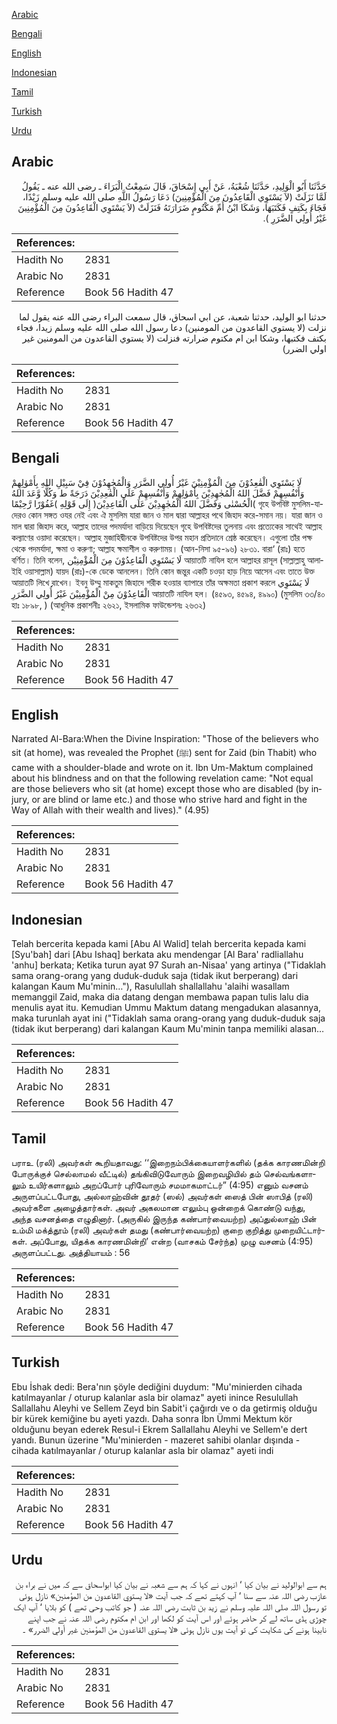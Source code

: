 [Arabic](#arabic)

[Bengali](#bengali)

[English](#english)

[Indonesian](#indonesian)

[Tamil](#tamil)

[Turkish](#turkish)

[Urdu](#urdu)

## Arabic


<div dir="rtl" lang="ar" style={{fontSize:'larger',backgroundColor:'#f8f9fa',padding:20}}>
حَدَّثَنَا أَبُو الْوَلِيدِ، حَدَّثَنَا شُعْبَةُ، عَنْ أَبِي إِسْحَاقَ، قَالَ سَمِعْتُ الْبَرَاءَ ـ رضى الله عنه ـ يَقُولُ لَمَّا نَزَلَتْ ‏(‏لاَ يَسْتَوِي الْقَاعِدُونَ مِنَ الْمُؤْمِنِينَ‏)‏ دَعَا رَسُولُ اللَّهِ صلى الله عليه وسلم زَيْدًا، فَجَاءَ بِكَتِفٍ فَكَتَبَهَا، وَشَكَا ابْنُ أُمِّ مَكْتُومٍ ضَرَارَتَهُ فَنَزَلَتْ ‏(‏لاَ يَسْتَوِي الْقَاعِدُونَ مِنَ الْمُؤْمِنِينَ غَيْرُ أُولِي الضَّرَرِ ‏)‏‏.‏
</div>
<div style={{backgroundColor:'#f8f9fa',padding:20, marginBottom: 10}}><table> <thead> <tr> <th>References:</th> <th></th> </tr> </thead> <tbody><tr><td>Hadith No</td><td>2831</td></tr><tr><td>Arabic No</td><td>2831</td></tr><tr><td>Reference</td><td>Book 56 Hadith 47</td></tr></tbody></table></div>


<div dir="rtl" lang="ar" style={{fontSize:'larger',backgroundColor:'#f8f9fa',padding:20}}>
حدثنا ابو الوليد، حدثنا شعبة، عن ابي اسحاق، قال سمعت البراء رضى الله عنه يقول لما نزلت (لا يستوي القاعدون من المومنين) دعا رسول الله صلى الله عليه وسلم زيدا، فجاء بكتف فكتبها، وشكا ابن ام مكتوم ضرارته فنزلت (لا يستوي القاعدون من المومنين غير اولي الضرر)
</div>
<div style={{backgroundColor:'#f8f9fa',padding:20, marginBottom: 10}}><table> <thead> <tr> <th>References:</th> <th></th> </tr> </thead> <tbody><tr><td>Hadith No</td><td>2831</td></tr><tr><td>Arabic No</td><td>2831</td></tr><tr><td>Reference</td><td>Book 56 Hadith 47</td></tr></tbody></table></div>

## Bengali


<div dir="ltr" lang="bn" style={{fontSize:'larger',backgroundColor:'#f8f9fa',padding:20}}>
لَا يَسْتَوِي الْقٰعِدُوْنَ مِنَ الْمُؤْمِنِيْنَ غَيْرُ أُولِي الضَّرَرِ وَالْمُجٰهِدُوْنَ فِيْ سَبِيْلِ اللهِ بِأَمْوٰلِهِمْ وَأَنْفُسِهِمْ فَضَّلَ اللهُ الْمُجٰهِدِيْنَ بِأَمْوٰلِهِمْ وَأَنْفُسِهِمْ عَلَى الْقٰعِدِيْنَ دَرَجَةً ط وَكُلًّا وَّعَدَ اللهُ الْحُسْنٰى وَفَضَّلَ اللهُ الْمُجٰهِدِيْنَ عَلَى الْقَاعِدِيْنَ( إِلَى قَوْلِهِ )غَفُوْرًا رَّحِيْمًا( গৃহে উপবিষ্ট মুসলিম-যাদেরও কোন সঙ্গত ওযর নেই এবং ঐ মুসলিম যারা জান ও মাল দ্বারা আল্লাহর পথে জিহাদ করে-সমান নয়। যারা জান ও মাল দ্বারা জিহাদ করে, আল্লাহ তাদের পদমর্যাদা বাড়িয়ে দিয়েছেন গৃহে উপবিষ্টদের তুলনায় এবং প্রত্যেকের সাথেই আল্লাহ কল্যাণের ওয়াদা করেছেন। আল্লাহ মুজাহিদ্বীনকে উপবিষ্টদের উপর মহান প্রতিদানে শ্রেষ্ঠ করেছেন। এগুলো তাঁর পক্ষ থেকে পদমর্যাদা, ক্ষমা ও করুণা; আল্লাহ ক্ষমাশীল ও করুণাময়। (আন-নিসা ৯৫-৯৬) ২৮৩১. বারা‘ (রাঃ) হতে বর্ণিত। তিনি বলেন, لَا يَسْتَوِي الْقَاعِدُوْنَ مِنَ الْمُؤْمِنِيْن আয়াতটি নাযিল হলে আল্লাহর রাসূল (সাল্লাল্লাহু আলাইহি ওয়াসাল্লাম) যায়দ (রাঃ)-কে ডেকে আনলেন। তিনি কোন জন্তুর একটি চওড়া হাড় নিয়ে আসেন এবং তাতে উক্ত আয়াতটি লিখে রাখেন। ইবনু উম্মু মাকতুম জিহাদে শরীক হওয়ার ব্যাপারে তাঁর অক্ষমতা প্রকাশ করলে لَا يَسْتَوِي الْقَاعِدُوْنَ مِنْ الْمُؤْمِنِيْنَ غَيْرُ أُولِي الضَّرَرِ আয়াতটি নাযিল হল। (৪৫৯৩, ৪৫৯৪, ৪৯৯০) (মুসলিম ৩৩/৪০ হাঃ ১৮৯৮, ) (আধুনিক প্রকাশনীঃ ২৬২১, ইসলামিক ফাউন্ডেশনঃ ২৬৩২)
</div>
<div style={{backgroundColor:'#f8f9fa',padding:20, marginBottom: 10}}><table> <thead> <tr> <th>References:</th> <th></th> </tr> </thead> <tbody><tr><td>Hadith No</td><td>2831</td></tr><tr><td>Arabic No</td><td>2831</td></tr><tr><td>Reference</td><td>Book 56 Hadith 47</td></tr></tbody></table></div>

## English


<div dir="ltr" lang="en" style={{fontSize:'larger',backgroundColor:'#f8f9fa',padding:20}}>
Narrated Al-Bara:When the Divine Inspiration: "Those of the believers who sit (at home), was revealed the Prophet (ﷺ) sent for Zaid (bin Thabit) who came with a shoulder-blade and wrote on it. Ibn Um-Maktum complained about his blindness and on that the following revelation came: "Not equal are those believers who sit (at home) except those who are disabled (by injury, or are blind or lame etc.) and those who strive hard and fight in the Way of Allah with their wealth and lives)." (4.95)
</div>
<div style={{backgroundColor:'#f8f9fa',padding:20, marginBottom: 10}}><table> <thead> <tr> <th>References:</th> <th></th> </tr> </thead> <tbody><tr><td>Hadith No</td><td>2831</td></tr><tr><td>Arabic No</td><td>2831</td></tr><tr><td>Reference</td><td>Book 56 Hadith 47</td></tr></tbody></table></div>

## Indonesian


<div dir="ltr" lang="id" style={{fontSize:'larger',backgroundColor:'#f8f9fa',padding:20}}>
Telah bercerita kepada kami [Abu Al Walid] telah bercerita kepada kami [Syu'bah] dari [Abu Ishaq] berkata aku mendengar [Al Bara' radliallahu 'anhu] berkata; Ketika turun ayat 97 Surah an-Nisaa' yang artinya ("Tidaklah sama orang-orang yang duduk-duduk saja (tidak ikut berperang) dari kalangan Kaum Mu'minin…"), Rasulullah shallallahu 'alaihi wasallam memanggil Zaid, maka dia datang dengan membawa papan tulis lalu dia menulis ayat itu. Kemudian Ummu Maktum datang mengadukan alasannya, maka turunlah ayat ini ("Tidaklah sama orang-orang yang duduk-duduk saja (tidak ikut berperang) dari kalangan Kaum Mu'minin tanpa memiliki alasan…
</div>
<div style={{backgroundColor:'#f8f9fa',padding:20, marginBottom: 10}}><table> <thead> <tr> <th>References:</th> <th></th> </tr> </thead> <tbody><tr><td>Hadith No</td><td>2831</td></tr><tr><td>Arabic No</td><td>2831</td></tr><tr><td>Reference</td><td>Book 56 Hadith 47</td></tr></tbody></table></div>

## Tamil


<div dir="ltr" lang="ta" style={{fontSize:'larger',backgroundColor:'#f8f9fa',padding:20}}>
பராஉ (ரலி) அவர்கள் கூறியதாவது: ‘‘இறைநம்பிக்கையாளர்களில் (தக்க காரணமின்றி போருக்குச் செல்லாமல் வீட்டில்) தங்கிவிடுவோரும் இறைவழியில் தம் செல்வங்களாலும் உயிர்களாலும் அறப்போர் புரிவோரும் சமமாகமாட்டர்” (4:95) எனும் வசனம் அருளப்பட்டபோது, அல்லாஹ்வின் தூதர் (ஸல்) அவர்கள் ஸைத் பின் ஸாபித் (ரலி) அவர்களை அழைத்தார்கள். அவர் அகலமான எலும்பு ஒன்றைக் கொண்டு வந்து, அந்த வசனத்தை எழுதினார். (அருகில் இருந்த கண்பார்வையற்ற) அப்துல்லாஹ் பின் உம்மி மக்த்தூம் (ரலி) அவர்கள் தமது (கண்பார்வையற்ற) குறை குறித்து முறையிட்டார்கள். அப்போது, யிதக்க காரணமின்றி’ என்ற (வாசகம் சேர்ந்த) முழு வசனம் (4:95) அருளப்பட்டது. அத்தியாயம் : 56
</div>
<div style={{backgroundColor:'#f8f9fa',padding:20, marginBottom: 10}}><table> <thead> <tr> <th>References:</th> <th></th> </tr> </thead> <tbody><tr><td>Hadith No</td><td>2831</td></tr><tr><td>Arabic No</td><td>2831</td></tr><tr><td>Reference</td><td>Book 56 Hadith 47</td></tr></tbody></table></div>

## Turkish


<div dir="ltr" lang="tr" style={{fontSize:'larger',backgroundColor:'#f8f9fa',padding:20}}>
Ebu İshak dedi: Bera'nın şöyle dediğini duydum: "Mu'minierden cihada katılmayanlar / oturup kalanlar asla bir olamaz" ayeti inince Resulullah Sallallahu Aleyhi ve Sellem Zeyd bin Sabit'i çağırdı ve o da getirmiş olduğu bir kürek kemiğine bu ayeti yazdı. Daha sonra İbn Ümmi Mektum kör olduğunu beyan ederek Resul-i Ekrem Sallallahu Aleyhi ve Sellem'e dert yandı. Bunun üzerine "Mu'minierden - mazeret sahibi olanlar dışında - cihada katılmayanlar / oturup kalanlar asla bir olamaz" ayeti indi
</div>
<div style={{backgroundColor:'#f8f9fa',padding:20, marginBottom: 10}}><table> <thead> <tr> <th>References:</th> <th></th> </tr> </thead> <tbody><tr><td>Hadith No</td><td>2831</td></tr><tr><td>Arabic No</td><td>2831</td></tr><tr><td>Reference</td><td>Book 56 Hadith 47</td></tr></tbody></table></div>

## Urdu


<div dir="rtl" lang="ur" style={{fontSize:'larger',backgroundColor:'#f8f9fa',padding:20}}>
ہم سے ابوالولید نے بیان کیا ‘ انہوں نے کہا کہ ہم سے شعبہ نے بیان کیا ابواسحاق سے کہ میں نے براء بن عازب رضی اللہ عنہ سے سنا ‘ آپ کہتے تھے کہ جب آیت «لا يستوي القاعدون من المؤمنين‏» نازل ہوئی تو رسول اللہ صلی اللہ علیہ وسلم نے زید بن ثابت رضی اللہ عنہ ( جو کاتب وحی تھے ) کو بلایا ‘ آپ ایک چوڑی ہڈی ساتھ لے کر حاضر ہوئے اور اس آیت کو لکھا اور ابن ام مکتوم رضی اللہ عنہ نے جب اپنے نابینا ہونے کی شکایت کی تو آیت یوں نازل ہوئی «لا يستوي القاعدون من المؤمنين غير أولي الضرر» ۔
</div>
<div style={{backgroundColor:'#f8f9fa',padding:20, marginBottom: 10}}><table> <thead> <tr> <th>References:</th> <th></th> </tr> </thead> <tbody><tr><td>Hadith No</td><td>2831</td></tr><tr><td>Arabic No</td><td>2831</td></tr><tr><td>Reference</td><td>Book 56 Hadith 47</td></tr></tbody></table></div>